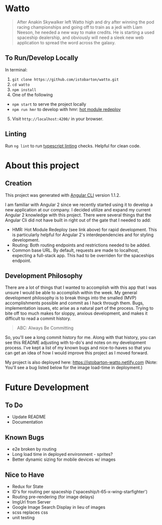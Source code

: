# Watto

>After Anakin Skywalker left Watto high and dry after winning the pod racing championships and going off to train as a jedi with Liam Neeson, he needed a new way to make credits. He is starting a used spaceship dealership, and obviously will need a sleek new web application to spread the word across the galaxy.

## To Run/Develop Locally
In terminal:
1. `git clone https://github.com/istobarton/watto.git`
2. `cd watto` 
3. `npm install`
4.  One of the following
  * `npm start` to serve the project locally
  * `npm run hmr` to develop with hmr: [hot module redeploy](https://medium.com/@beeman/tutorial-enable-hmr-in-angular-cli-apps-1b0d13b80130)
5. Visit `http://localhost:4200/` in your browser.

## Linting

Run `ng lint` to run [typescript linting](https://palantir.github.io/tslint/) checks. Helpful for clean code.

# About this project

## Creation
This project was generated with [Angular CLI](https://github.com/angular/angular-cli) version 1.1.2.

I am familiar with Angular 2 since we recently started using it to develop a new application at our company. I decided utilize and expand my current Angular 2 knowledge with this project. There were several things that the Angular Cli did not have built in right out of the gate that I needed to add: 
* HMR: Hot Module Redeploy (see link above) for rapid development. This is particularly helpful for Angular 2's interdependencies and for styling development.
* Routing: Both routing endpoints and restrictions needed to be added. 
* Common base URL. By default, requests are made to localhost, expecting a full-stack app. This had to be overriden for the spaceships endpoint.

## Development Philosophy

There are a lot of things that I wanted to accomplish with this app that I was unsure I would be able to accomplish within the week. My general development philosophy is to break things into the smalled (MVP) accomplishments possible and commit as I hack through them. Bugs, implementation issues, etc arise as a natural part of the process. Trying to bite off too much makes for sloppy, anxious development, and makes it difficult to read a commit history.

>ABC: Always Be Committing

So, you'll see a long commit history for me. Along with that history, you can see this README adjusting with to-do's and notes on my development process. I've kept a list of my known bugs and nice-to-haves so that you can get an idea of how I would improve this project as I moved forward. 

My project is also deployed here: https://istobarton-watto.netlify.com
(Note: You'll see a bug listed below for the image load-time in deployment.)

# Future Development

## To Do
* Update README
* Documentation

## Known Bugs
* e2e broken by routing
* Long load time in deployed environment - sprites?
* Better dynamic sizing for mobile devices w/ images

## Nice to Have
* Redux for State
* ID's for routing per spaceship ('spaceship/t-65-x-wing-starfighter')
* Routing pre-rendering (for image delays)
* ImgUrl from Server
* Google Image Search Display in lieu of images
* scss replaces css
* unit testing



